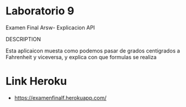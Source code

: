 # Laboratorio 9
Examen Final Arsw- Explicacion API

DESCRIPTION

Esta aplicaicon muesta como podemos pasar de grados centigrados a Fahrenheit y viceversa, y explica con que formulas se realiza
# Link Heroku
* https://examenfinalf.herokuapp.com/
